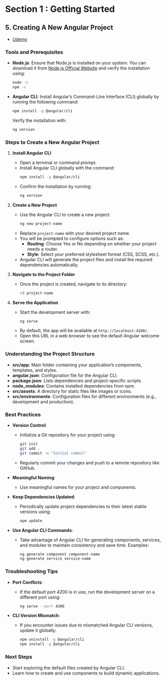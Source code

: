 # Section 1 : Getting Started

## 5. Creating A New Angular Project

- [Udemy](https://www.udemy.com/course/the-complete-guide-to-angular-2/learn/lecture/43778658#overview)

### Tools and Prerequisites

- **Node.js**: Ensure that Node.js is installed on your system. You can download it from [Node.js Official Website](https://nodejs.org/) and verify the installation using:
  ```bash
  node -v
  npm -v
  ```
- **Angular CLI**: Install Angular’s Command-Line Interface (CLI) globally by running the following command:
  ```bash
  npm install -g @angular/cli
  ```
  Verify the installation with:
  ```bash
  ng version
  ```

### Steps to Create a New Angular Project

1. **Install Angular CLI**

   - Open a terminal or command prompt.
   - Install Angular CLI globally with the command:
     ```bash
     npm install -g @angular/cli
     ```
   - Confirm the installation by running:
     ```bash
     ng version
     ```

2. **Create a New Project**

   - Use the Angular CLI to create a new project:
     ```bash
     ng new project-name
     ```
   - Replace `project-name` with your desired project name.
   - You will be prompted to configure options such as:
     - **Routing**: Choose Yes or No depending on whether your project needs a router.
     - **Style**: Select your preferred stylesheet format (CSS, SCSS, etc.).
   - Angular CLI will generate the project files and install the required dependencies automatically.

3. **Navigate to the Project Folder**

   - Once the project is created, navigate to its directory:
     ```bash
     cd project-name
     ```

4. **Serve the Application**
   - Start the development server with:
     ```bash
     ng serve
     ```
   - By default, the app will be available at `http://localhost:4200/`.
   - Open this URL in a web browser to see the default Angular welcome screen.

### Understanding the Project Structure

- **src/app**: Main folder containing your application’s components, templates, and styles.
- **angular.json**: Configuration file for the Angular CLI.
- **package.json**: Lists dependencies and project-specific scripts.
- **node_modules**: Contains installed dependencies from npm.
- **src/assets**: A directory for static files like images or icons.
- **src/environments**: Configuration files for different environments (e.g., development and production).

### Best Practices

- **Version Control**:

  - Initialize a Git repository for your project using:
    ```bash
    git init
    git add .
    git commit -m "Initial commit"
    ```
  - Regularly commit your changes and push to a remote repository like GitHub.

- **Meaningful Naming**:

  - Use meaningful names for your project and components.

- **Keep Dependencies Updated**:

  - Periodically update project dependencies to their latest stable versions using:
    ```bash
    npm update
    ```

- **Use Angular CLI Commands**:
  - Take advantage of Angular CLI for generating components, services, and modules to maintain consistency and save time. Examples:
    ```bash
    ng generate component component-name
    ng generate service service-name
    ```

### Troubleshooting Tips

- **Port Conflicts**:

  - If the default port 4200 is in use, run the development server on a different port using:
    ```bash
    ng serve --port 4300
    ```

- **CLI Version Mismatch**:
  - If you encounter issues due to mismatched Angular CLI versions, update it globally:
    ```bash
    npm uninstall -g @angular/cli
    npm install -g @angular/cli
    ```

### Next Steps

- Start exploring the default files created by Angular CLI.
- Learn how to create and use components to build dynamic applications.
